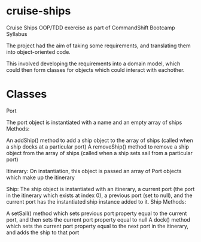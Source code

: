 # cruise-ships
Cruise Ships OOP/TDD exercise as part of CommandShift Bootcamp Syllabus

The project had the aim of taking some requirements, and translating them into object-oriented code. 

This involved developing the requirements into a domain model, which could then form classes for objects which could interact with eachother.

# Classes
Port

The port object is instantiated with a name and an empty array of ships
Methods: 

An addShip() method to add a ship object to the array of ships (called when a ship docks at a particular port)
A removeShip() method to remove a ship object from the array of ships (called when a ship sets sail from a particular port)

Itinerary: On instantiation, this object is passed an array of Port objects which make up the itinerary

Ship: The ship object is instantiated with an itinerary, a current port (the port in the itinerary which exists at index 0), a previous port (set to null), and the current port has the instantiated ship instance added to it.
Ship Methods: 

A setSail() method which sets previous port property equal to the current port, and then sets the current port property equal to null
A dock() method which sets the current port property equal to the next port in the itinerary, and adds the ship to that port


